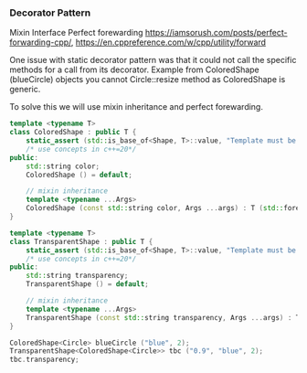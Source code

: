 ### Decorator Pattern 

Mixin Interface 
Perfect forewarding https://iamsorush.com/posts/perfect-forwarding-cpp/, https://en.cppreference.com/w/cpp/utility/forward

One issue with static decorator pattern was that it could not call the specific methods for a call from its decorator. Example from ColoredShape (blueCircle) objects you cannot Circle::resize method as ColoredShape is generic.

To solve this we will use mixin inheritance and perfect forewarding. 

```cpp
template <typename T>
class ColoredShape : public T {
	static_assert (std::is_base_of<Shape, T>::value, "Template must be a shape type"); 
	/* use concepts in c++=20*/
public:
	std::string color; 
	ColoredShape () = default;

	// mixin inheritance 
	template <typename ...Args>
	ColoredShape (const std::string color, Args ...args) : T (std::foreward<Args>(args)...), color (color) { } 
} 

template <typename T>
class TransparentShape : public T {
	static_assert (std::is_base_of<Shape, T>::value, "Template must be a shape type"); 
	/* use concepts in c++=20*/
public:
	std::string transparency; 
	TransparentShape () = default;

	// mixin inheritance 
	template <typename ...Args>
	TransparentShape (const std::string transparency, Args ...args) : T (std::foreward<Args>(args)...), transparency (transparency) { } 
} 

ColoredShape<Circle> blueCircle ("blue", 2);
TransparentShape<ColoredShape<Circle>> tbc ("0.9", "blue", 2); 
tbc.transparency; 
``` 

